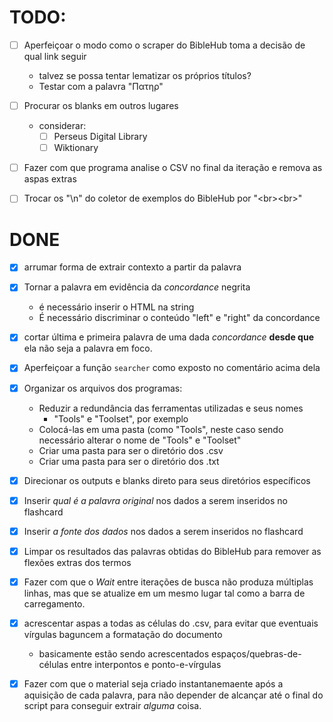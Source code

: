 # TODO:

- [ ] Aperfeiçoar o modo como o scraper do BibleHub toma a decisão de qual link seguir
  - talvez se possa tentar lematizar os próprios títulos?
  - Testar com a palavra "Πατηρ"

- [ ] Procurar os blanks em outros lugares
	- considerar: 
		- [ ] Perseus Digital Library
		- [ ] Wiktionary

- [ ] Fazer com que programa analise o CSV no final da iteração e remova as aspas extras
- [ ] Trocar os "\n" do coletor de exemplos do BibleHub por "\<br>\<br>" 

# DONE
- [X] arrumar forma de extrair contexto a partir da palavra 


- [X] Tornar a palavra em evidência da *concordance* negrita
	- é necessário inserir o HTML na string
	- É necessário discriminar o conteúdo "left" e "right" da concordance
- [X] cortar última e primeira palavra de uma dada *concordance* **desde que** ela não seja a palavra em foco. 

- [X] Aperfeiçoar a função `searcher` como exposto no comentário acima dela

- [X] Organizar os arquivos dos programas:
	- Reduzir a redundância das ferramentas utilizadas e seus nomes
		- "Tools" e "Toolset", por exemplo
	- Colocá-las em uma pasta (como "Tools", neste caso sendo necessário alterar o nome de "Tools" e "Toolset"
	- Criar uma pasta para ser o diretório dos .csv
	- Criar uma pasta para ser o diretório dos .txt

- [X] Direcionar os outputs e blanks direto para seus diretórios específicos

- [X] Inserir *qual é a palavra original* nos dados a serem inseridos no flashcard
- [X] Inserir *a fonte dos dados* nos dados a serem inseridos no flashcard

- [X] Limpar os resultados das palavras obtidas do BibleHub para remover as flexões extras dos termos

- [X] Fazer com que o *Wait* entre iterações de busca não produza múltiplas linhas, mas que se atualize em um mesmo lugar tal como a barra de carregamento.

- [X] acrescentar aspas a todas as células do .csv, para evitar que eventuais vírgulas baguncem a formatação do documento
	- basicamente estão sendo acrescentados espaços/quebras-de-células entre interpontos e ponto-e-vírgulas

- [X] Fazer com que o material seja criado instantanemaente após a aquisição de cada palavra, para não depender de alcançar até o final do script para conseguir extrair *alguma* coisa.
